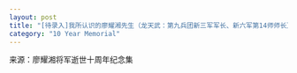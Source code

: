 ```yaml
---
layout: post
title: "[待录入]我所认识的廖耀湘先生（龙天武：第九兵团新三军军长、新六军第14师师长）"
category: "10 Year Memorial"
---
```

来源：廖耀湘将军逝世十周年纪念集